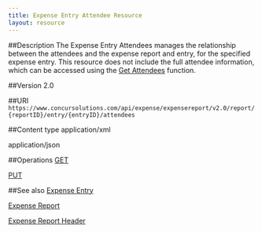 ```yaml
---
title: Expense Entry Attendee Resource 
layout: resource
--- 
```


##Description
The Expense Entry Attendees manages the relationship between the attendees and the expense report and entry, for the specified expense entry. This resource does not include the full attendee information, which can be accessed using the [Get Attendees][1] function.

##Version
2.0

##URI
`https://www.concursolutions.com/api/expense/expensereport/v2.0/report/{reportID}/entry/{entryID}/attendees`

##Content type
application/xml

application/json

##Operations
[GET][2]

[PUT][3]

##See also
[Expense Entry][4]

[Expense Report ][5]

[Expense Report Header][6]  


[1]: https://developer.concur.com/node/585
[2]: https://developer.concur.com/expense-report/expense-entry-attendee-resource/expense-entry-attendee-resource-get
[3]: https://developer.concur.com/expense-report/expense-entry-attendee-resource/expense-entry-attendee-resource-put
[4]: https://developer.concur.com/expense-report/expense-entry-resource
[5]: https://developer.concur.com/expense-report/expense-report-resource
[6]: https://developer.concur.com/expense-report/expense-report-header-resource
